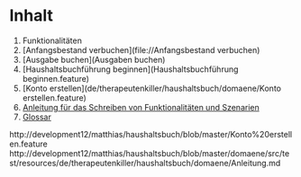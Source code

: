 Inhalt
======

1. Funktionalitäten
  1. [Anfangsbestand verbuchen](file://Anfangsbestand verbuchen)
  2. [Ausgabe buchen](Ausgaben buchen)
  3. [Haushaltsbuchführung beginnen](Haushaltsbuchführung beginnen.feature)
  4. [Konto erstellen](de/therapeutenkiller/haushaltsbuch/domaene/Konto erstellen.feature)
2. [Anleitung für das Schreiben von Funktionalitäten und Szenarien](de/therapeutenkiller/haushaltsbuch/domaene/Anleitung.md)
3. [Glossar](de/therapeutenkiller/haushaltsbuch/domaene/Glossar.md)

http://development12/matthias/haushaltsbuch/blob/master/Konto%20erstellen.feature
http://development12/matthias/haushaltsbuch/blob/master/domaene/src/test/resources/de/therapeutenkiller/haushaltsbuch/domaene/Anleitung.md